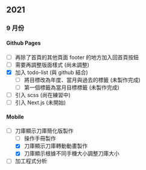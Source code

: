 ## 2021
### 9 月份
#### Github Pages
- [ ] 再除了首頁的其他頁面 footer 的地方加入回首頁按鈕
- [ ] 需要再調整版面樣式 (尚未調整)
- [x] 加入 todo-list (與 github 結合)
  - [ ] 將目標改為年度、當月與過去的標籤 (未製作完成)
  - [ ] 第一個標籤為當月目標標籤 (未製作完成)
- [ ] 引入 scss (尚在練習中)
- [ ] 引入 Next.js (未開始)

#### Mobile
- [ ] 刀庫顯示刀庫簡化版製作
  - [ ]  操作手冊製作
  - [x]  刀庫顯示刀庫轉動動畫製作
  - [x]  刀庫顯示根據不同手機大小調整刀庫大小
- [ ] 加工程式分析
